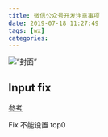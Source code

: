 ```yaml
---
title: 微信公众号开发注意事项
date: 2019-07-18 11:27:49
tags: [wx]
categories:
---
```


![“封面”](/images/bg/0147.jpeg)
<!--more-->


## Input fix

[参考](https://blog.csdn.net/weixin_39579517/article/details/88397759)

Fix 不能设置 top0